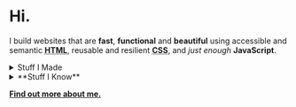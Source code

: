 # Hi.

I build websites that are **fast**, **functional** and **beautiful** using accessible and semantic **<abbr title="HyperText Markup Language">HTML</abbr>**, reusable and resilient **<abbr title="Cascading Stylesheets">CSS</abbr>**, and *just enough* **JavaScript**.

<details>
  <summary>Stuff I Made</summary>
  
  - [Eye on 2020](https://2020.bbrcreative.com)
  - [The Current](https://thecurrentla.com)
  - [Food Marketing Now](https://foodmarketingnow.com)
  - [Lafayette General Ortho](https://lafayettegeneralortho.com)
  - [Bye to Banks](https://byetobanks.com)
  - [TouchFuzzy](https://github.com/cbirdsong/touchfuzzy)
</details>

<details>
  <summary>
    **Stuff I Know**
  </summary>
  
  - **Templating languages** (Liquid, Twig, Nunjucks, Smarty)
  - **<abbr title="Cascading Stylesheets">CSS</abbr> preprocessors** (Sass and Less)
  - **jQuery**
  - **npm**
  - **Git**, GitHub and BitBucket
  - **<abbr title="Scalable Vector Graphics">SVG</abbr>**, hand-coding animations, transitions and optimizations
  - **WordPress**, building themes from scratch in both standard PHP and using Twig via **[Timber](https://www.upstatement.com/timber/)**
  - **[Pattern Lab](https://patternlab.io/)**, building pattern libraries for design systems
  - **HubSpot**, building custom landing pages and email templates, customizing form embeds
</details>

**[Find out more about me.](https://birdsong.dev)**
